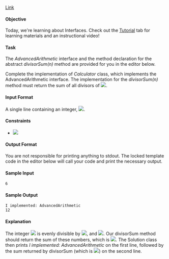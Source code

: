 [Link](https://www.hackerrank.com/challenges/30-interfaces/problem)

#### Objective
Today, we're learning about Interfaces. Check out the [Tutorial](https://www.hackerrank.com/challenges/30-interfaces/tutorial) tab for learning materials and an instructional video!

#### Task
The *AdvancedArithmetic* interface and the method declaration for the abstract *divisorSum(n)* method are provided for you in the editor below.

Complete the implementation of *Calculator* class, which implements the AdvancedArithmetic interface. The implementation for the *divisorSum(n)* method must return the sum of all divisors of <img src="https://latex.codecogs.com/svg.latex?\Large&space;n">.

#### Input Format

A single line containing an integer, <img src="https://latex.codecogs.com/svg.latex?\Large&space;n">.

#### Constraints
- <img src="https://latex.codecogs.com/svg.latex?\Large&space;1\le{n}\le{1000}">
#### Output Format

You are not responsible for printing anything to stdout. The locked template code in the editor below will call your code and print the necessary output.

#### Sample Input
```
6
```
#### Sample Output
```
I implemented: AdvancedArithmetic
12
```
#### Explanation

The integer <img src="https://latex.codecogs.com/svg.latex?\Large&space;6"> is evenly divisible by <img src="https://latex.codecogs.com/svg.latex?\Large&space;1,2,3">, and <img src="https://latex.codecogs.com/svg.latex?\Large&space;6">. Our divisorSum method should return the sum of these numbers, which is <img src="https://latex.codecogs.com/svg.latex?\Large&space;1+2+3+6=12">. The Solution class then prints *I implemented: AdvancedArithmetic* on the first line, followed by the sum returned by divisorSum (which is <img src="https://latex.codecogs.com/svg.latex?\Large&space;12">) on the second line.
